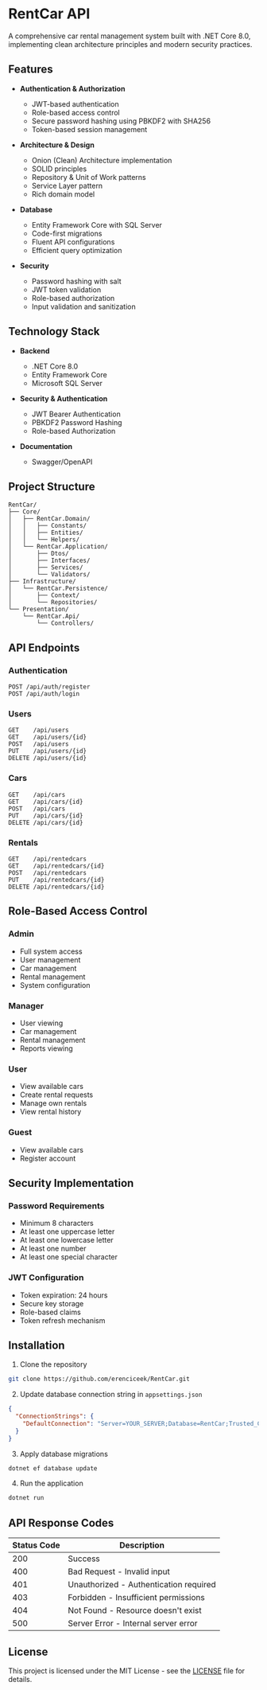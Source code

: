 # RentCar API

A comprehensive car rental management system built with .NET Core 8.0, implementing clean architecture principles and modern security practices.

## Features

- **Authentication & Authorization**
  - JWT-based authentication
  - Role-based access control
  - Secure password hashing using PBKDF2 with SHA256
  - Token-based session management

- **Architecture & Design**
  - Onion (Clean) Architecture implementation
  - SOLID principles
  - Repository & Unit of Work patterns
  - Service Layer pattern
  - Rich domain model

- **Database**
  - Entity Framework Core with SQL Server
  - Code-first migrations
  - Fluent API configurations
  - Efficient query optimization

- **Security**
  - Password hashing with salt
  - JWT token validation
  - Role-based authorization
  - Input validation and sanitization

## Technology Stack

- **Backend**
  - .NET Core 8.0
  - Entity Framework Core
  - Microsoft SQL Server

- **Security & Authentication**
  - JWT Bearer Authentication
  - PBKDF2 Password Hashing
  - Role-based Authorization

- **Documentation**
  - Swagger/OpenAPI

## Project Structure

```
RentCar/
├── Core/
│   ├── RentCar.Domain/
│   │   ├── Constants/
│   │   ├── Entities/
│   │   └── Helpers/
│   └── RentCar.Application/
│       ├── Dtos/
│       ├── Interfaces/
│       ├── Services/
│       └── Validators/
├── Infrastructure/
│   └── RentCar.Persistence/
│       ├── Context/
│       └── Repositories/
└── Presentation/
    └── RentCar.Api/
        └── Controllers/
```

## API Endpoints

### Authentication
```http
POST /api/auth/register
POST /api/auth/login
```

### Users
```http
GET    /api/users
GET    /api/users/{id}
POST   /api/users
PUT    /api/users/{id}
DELETE /api/users/{id}
```

### Cars
```http
GET    /api/cars
GET    /api/cars/{id}
POST   /api/cars
PUT    /api/cars/{id}
DELETE /api/cars/{id}
```

### Rentals
```http
GET    /api/rentedcars
GET    /api/rentedcars/{id}
POST   /api/rentedcars
PUT    /api/rentedcars/{id}
DELETE /api/rentedcars/{id}
```

## Role-Based Access Control

### Admin
- Full system access
- User management
- Car management
- Rental management
- System configuration

### Manager
- User viewing
- Car management
- Rental management
- Reports viewing

### User
- View available cars
- Create rental requests
- Manage own rentals
- View rental history

### Guest
- View available cars
- Register account

## Security Implementation

### Password Requirements
- Minimum 8 characters
- At least one uppercase letter
- At least one lowercase letter
- At least one number
- At least one special character

### JWT Configuration
- Token expiration: 24 hours
- Secure key storage
- Role-based claims
- Token refresh mechanism

## Installation

1. Clone the repository
```bash
git clone https://github.com/erenciceek/RentCar.git
```

2. Update database connection string in `appsettings.json`
```json
{
  "ConnectionStrings": {
    "DefaultConnection": "Server=YOUR_SERVER;Database=RentCar;Trusted_Connection=True;MultipleActiveResultSets=true"
  }
}
```

3. Apply database migrations
```bash
dotnet ef database update
```

4. Run the application
```bash
dotnet run
```

## API Response Codes

| Status Code | Description |
|-------------|-------------|
| 200 | Success |
| 400 | Bad Request - Invalid input |
| 401 | Unauthorized - Authentication required |
| 403 | Forbidden - Insufficient permissions |
| 404 | Not Found - Resource doesn't exist |
| 500 | Server Error - Internal server error |


## License

This project is licensed under the MIT License - see the [LICENSE](LICENSE) file for details.
